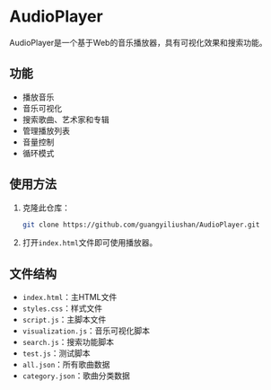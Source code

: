 # AudioPlayer

AudioPlayer是一个基于Web的音乐播放器，具有可视化效果和搜索功能。

## 功能

- 播放音乐
- 音乐可视化
- 搜索歌曲、艺术家和专辑
- 管理播放列表
- 音量控制
- 循环模式

## 使用方法

1. 克隆此仓库：

    ```bash
    git clone https://github.com/guangyiliushan/AudioPlayer.git
    ```

2. 打开`index.html`文件即可使用播放器。

## 文件结构

- `index.html`：主HTML文件
- `styles.css`：样式文件
- `script.js`：主脚本文件
- `visualization.js`：音乐可视化脚本
- `search.js`：搜索功能脚本
- `test.js`：测试脚本
- `all.json`：所有歌曲数据
- `category.json`：歌曲分类数据
